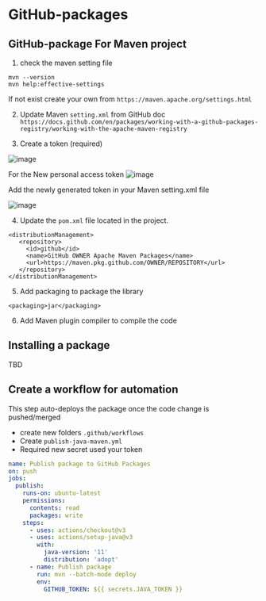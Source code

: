 # GitHub-packages

## GitHub-package For Maven project

1. check the maven setting file
```
mvn --version
mvn help:effective-settings
```
If not exist create your own from `https://maven.apache.org/settings.html`

2. Update Maven `setting.xml` from GitHub doc
`https://docs.github.com/en/packages/working-with-a-github-packages-registry/working-with-the-apache-maven-registry`

3. Create a token (required)

![image](https://github.com/ahmed82/Linux-4-java-developper/assets/9446035/ca35782b-5aef-4513-9322-be5d39ed51ac)

For the New personal access token
![image](https://github.com/ahmed82/GitHub-packages/assets/9446035/ffe0f46a-141e-4b6b-830e-31558282b02b)

Add the newly generated token in your Maven setting.xml file 

![image](https://github.com/ahmed82/GitHub-packages/assets/9446035/f90e4b60-266e-44ab-9755-016909523804)


4.  Update the `pom.xml` file located in the project.
```
<distributionManagement>
   <repository>
     <id>github</id>
     <name>GitHub OWNER Apache Maven Packages</name>
     <url>https://maven.pkg.github.com/OWNER/REPOSITORY</url>
   </repository>
</distributionManagement>
```

5. Add packaging to package the library
```
<packaging>jar</packaging>
```
6. Add Maven plugin compiler to compile the code 

## Installing a package
TBD


## Create a workflow for automation
This step auto-deploys the package once the code change is pushed/merged

* create new folders `.github/workflows`
* Create `publish-java-maven.yml`
* Required new secret used your token
```yml
name: Publish package to GitHub Packages
on: push
jobs:
  publish:
    runs-on: ubuntu-latest 
    permissions: 
      contents: read
      packages: write 
    steps:
      - uses: actions/checkout@v3
      - uses: actions/setup-java@v3
        with:
          java-version: '11'
          distribution: 'adopt'
      - name: Publish package
        run: mvn --batch-mode deploy
        env:
          GITHUB_TOKEN: ${{ secrets.JAVA_TOKEN }}
```
